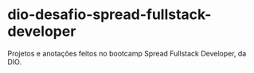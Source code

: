 # dio-desafio-spread-fullstack-developer
Projetos e anotações feitos no bootcamp Spread Fullstack Developer, da DIO.
